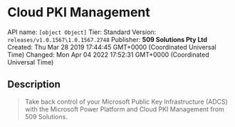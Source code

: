 # Cloud PKI Management
API name: `[object Object]`
Tier: Standard
Version: `releases/v1.0.1567\1.0.1567.2748`
Publisher: **509 Solutions Pty Ltd**
Created: Thu Mar 28 2019 17:44:45 GMT+0000 (Coordinated Universal Time)
Changed: Mon Apr 04 2022 17:52:31 GMT+0000 (Coordinated Universal Time)

## Description
> Take back control of your Microsoft Public Key Infrastructure (ADCS) with the Microsoft Power Platform and Cloud PKI Management from 509 Solutions.
